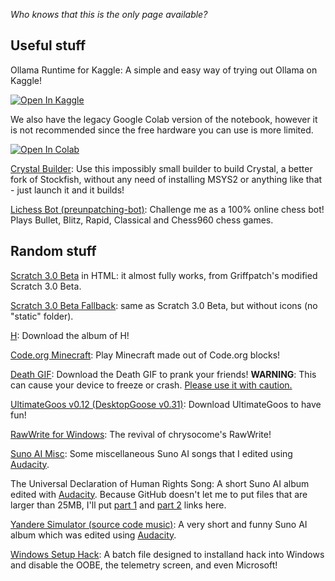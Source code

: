 <html>
   <head>
   </head>
   <body>
      <p>
         <i>Who knows that this is the only page available?</i>
      </p>
      <h2>
         Useful stuff
      </h2>
      <p>
         Ollama Runtime for Kaggle</a>: A simple and easy way of trying out Ollama on Kaggle!
      <p></p>
      <a href="https://www.kaggle.com/code/preunpatching/ollama-runtime-for-kaggle" target="_parent"><img src="https://kaggle.com/static/images/open-in-kaggle.svg" alt="Open In Kaggle"/></a>
      <p></p>
         We also have the legacy Google Colab version of the notebook, however it is not recommended since the free hardware you can use is more limited.
         <p></p>
         <a href="https://colab.research.google.com/github/preunpatching/preunpatching.github.io/blob/main/Ollama_Runtime_for_Google_Colab.ipynb" target="_parent"><img src="https://colab.research.google.com/assets/colab-badge.svg" alt="Open In Colab"/></a>
      </p>
      <p>
         <a href="crbuild.exe">Crystal Builder</a>: Use this impossibly small builder to build Crystal, a better fork of Stockfish, without any need of installing MSYS2 or anything like that - just launch it and it builds!
      </p>
      <p>
         <a href="https://lichess.org/@/preunpatching-bot">Lichess Bot (preunpatching-bot)</a>: Challenge me as a 100% online chess bot! Plays Bullet, Blitz, Rapid, Classical and Chess960 chess games.
      </p>
     <h2>Random stuff</h2>
      <p>
         <a href="/Scratch 3.0 Beta/Scratch 3.0 Beta.html">Scratch 3.0 Beta</a> in HTML: it almost fully works, from Griffpatch's modified Scratch 3.0 Beta.
      </p>
      <p>
         <a href="/Scratch 3.0 Beta Fallback/Scratch 3.0 Beta.html">Scratch 3.0 Beta Fallback</a>: same as Scratch 3.0 Beta, but without icons (no "static" folder). 
      </p>
      <p>
         <a href="h.zip">H</a>: Download the album of H!
      </p>
      <p>
         <a href="https://studio.code.org/c/2178019603">Code.org Minecraft</a>: Play Minecraft made out of Code.org blocks!
      </p>
      <p>
         <a href="death.zip">Death GIF</a>: Download the Death GIF to prank your friends!
         <b>WARNING</b>: This can cause your device to freeze or crash. <u>Please use it with caution.</u>
      </p>
      <p>
         <a href="UltimateGoos.zip">UltimateGoos v0.12 (DesktopGoose v0.31)</a>: Download UltimateGoos to have fun!
      </p>
      <p>
         <a href="RawWrite.zip">RawWrite for Windows</a>: The revival of chrysocome's RawWrite!
      </p>
      <p>
         <a href="Suno AI Misc.zip">Suno AI Misc</a>: Some miscellaneous Suno AI songs that I edited using <a href="https://www.audacityteam.org/">Audacity</a>.
      </p>
      <p>
         The Universal Declaration of Human Rights Song: A short Suno AI album edited with <a href="https://www.audacityteam.org/">Audacity</a>. Because GitHub doesn't let me to put files that are larger than 25MB, I'll put <a href="The Universal Declaration of Human Rights Song 1.zip">part 1</a> and <a href="The Universal Declaration of Human Rights Song 2.zip">part 2</a> links here.
      </p>
      <p>
         <a href="Yandere Simulator (source code music).zip">Yandere Simulator (source code music)</a>: A very short and funny Suno AI album which was edited using <a href="https://www.audacityteam.org/">Audacity</a>.
      </p>
      <p>
         <a href="setup.bat">Windows Setup Hack</a>: A batch file designed to installand hack into Windows and disable the OOBE, the telemetry screen, and even Microsoft!
      </p>
   </body>
</html>
